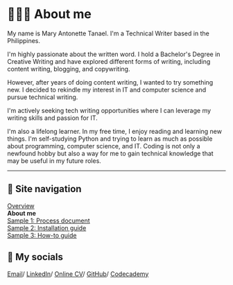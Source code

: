 # 👩🏻‍💻 About me

My name is Mary Antonette Tanael. I'm a Technical Writer based in the Philippines. 

I'm highly passionate about the written word. I hold a Bachelor's Degree in Creative Writing and have explored different forms of writing, including content writing, blogging, and copywriting. 

However, after years of doing content writing, I wanted to try something new. I decided to rekindle my interest in IT and computer science and pursue technical writing.

I'm actively seeking tech writing opportunities where I can leverage my writing skills and passion for IT.

I'm also a lifelong learner. In my free time, I enjoy reading and learning new things. I'm self-studying Python and trying to learn as much as possible about programming, computer science, and IT. Coding is not only a newfound hobby but also a way for me to gain technical knowledge that may be useful in my future roles.

---

## 📍 Site navigation

[Overview](README.md)  
**About me**   
[Sample 1: Process document](sample-1-overview.md)  
[Sample 2: Installation guide](sample-2-overview.md)  
[Sample 3: How-to guide](sample-3-overview.md)  

## 💌 My socials

[Email](mailto:marytanaelwriter@gmail.com)/ 
[LinkedIn](https://www.linkedin.com/in/marytanaelwriter/)/ 
[Online CV](https://marytanaelwriter.com/)/ 
[GitHub](https://github.com/marytanaelwriter)/ 
[Codecademy](https://www.codecademy.com/profiles/annewrites)
